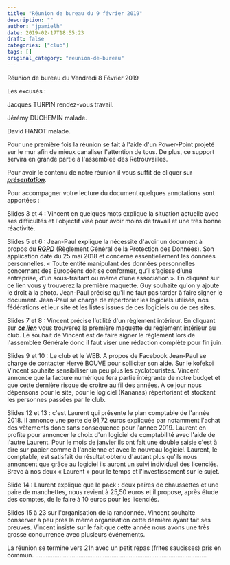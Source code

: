 ```yaml
---
title: "Réunion de bureau du 9 février 2019"
description: ""
author: "jpamielh"
date: 2019-02-17T18:55:23
draft: false
categories: ["club"]
tags: []
original_category: "reunion-de-bureau"
---
```


Réunion de bureau du Vendredi 8 Février 2019

Les excusés&nbsp;:

Jacques TURPIN rendez-vous travail.

Jérémy DUCHEMIN malade.

David HANOT malade.

Pour une première fois la réunion se fait à l'aide d'un Power-Point projeté sur le mur afin de mieux canaliser l'attention de tous. De plus, ce support servira en grande partie à l'assemblée des Retrouvailles.

Pour avoir le contenu de notre réunion il vous suffit de cliquer sur ***[présentation](images/ccwavrin/documents/2019/PDF/Runion_de_bureau_fvrier.pdf)***.

Pour accompagner votre lecture du document quelques annotations sont apportées&nbsp;:

Slides 3 et 4&nbsp;: Vincent en quelques mots explique la situation actuelle avec ses difficultés et l'objectif visé pour avoir moins de travail et une très bonne réactivité.

Slides 5 et 6&nbsp;: Jean-Paul explique la nécessite d'avoir un document à propos du ***[RGPD](images/ccwavrin/documents/2019/PDF/Formulaire_RGPD.pdf)*** (Règlement Général de la Protection des Données). Son application date du 25 mai 2018 et concerne essentiellement les données personnelles. «&nbsp;Toute entité manipulant des données personnelles concernant des Européens doit se conformer, qu’il s’agisse d’une entreprise, d’un sous-traitant ou même d’une association&nbsp;». En cliquant sur ce lien vous y trouverez la première maquette. Guy souhaite qu'on y ajoute le droit à la photo. Jean-Paul précise qu'il ne faut pas tarder à faire signer le document. Jean-Paul se charge de répertorier les logiciels utilisés, nos fédérations et leur site et les listes issues de ces logiciels ou de ces sites.

Slides 7 et 8&nbsp;: Vincent précise l’utilité d'un règlement intérieur. En cliquant sur ***[ce lien](images/ccwavrin/documents/2019/PDF/Reglement_du_club.pdf)*** vous trouverez la première maquette du règlement intérieur au club. Le souhait de Vincent est de faire signer le règlement lors de l'assemblée Générale donc il faut viser une rédaction complète pour fin juin.

Slides 9 et 10&nbsp;: Le club et le WEB. A propos de Facebook Jean-Paul se charge de contacter Hervé BOUVE pour solliciter son aide. Sur le kofekoi Vincent souhaite sensibiliser un peu plus les cyclotouristes. Vincent annonce que la facture numérique fera partie intégrante de notre budget et que cette dernière risque de croitre au fil des années. A ce jour nous dépensons pour le site, pour le logiciel (Kananas) répertoriant et stockant les personnes passées par le club.

Slides 12 et 13&nbsp;: c'est Laurent qui présente le plan comptable de l'année 2018. Il annonce une perte de 91,72 euros expliquée par notamment l'achat des vêtements donc sans conséquence pour l'année 2019. Laurent en profite pour annoncer le choix d'un logiciel de comptabilité avec l'aide de l'autre Laurent. Pour le mois de janvier ils ont fait une double saisie c'est à dire sur papier comme à l'ancienne et avec le nouveau logiciel. Laurent, le comptable, est satisfait du résultat obtenu d'autant plus qu'ils nous annoncent que grâce au logiciel ils auront un suivi individuel des licenciés. Bravo à nos deux «&nbsp;Laurent&nbsp;» pour le temps et l'investissement sur le sujet.

Slide 14&nbsp;: Laurent explique que le pack&nbsp;: deux paires de chaussettes et une paire de manchettes, nous revient à 25,50 euros et il propose, après étude des comptes, de le faire à 10 euros pour les licenciés.

Slides 15 à 23 sur l'organisation de la randonnée. Vincent souhaite conserver à peu près la même organisation cette dernière ayant fait ses preuves. Vincent insiste sur le fait que cette année nous avons une très grosse concurrence avec plusieurs événements.

La réunion se termine vers 21h avec un petit repas (frites saucisses) pris en commun. …................................................................................................